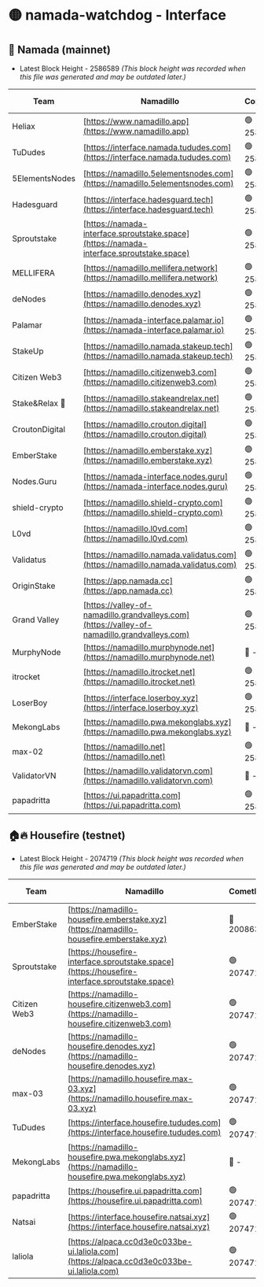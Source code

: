 # 🟡 namada-watchdog - Interface

## 🚀 Namada (mainnet)
- Latest Block Height - 2586589 *(This block height was recorded when this file was generated and may be outdated later.)*

| Team | Namadillo | CometBFT | Indexer | MASP Indexer |
|-|-|-|-|-|
| Heliax | [https://www.namadillo.app](https://www.namadillo.app) | 🟢 2586569 | 🟢 2586569 | 🟢 2586570 |
| TuDudes | [https://interface.namada.tududes.com](https://interface.namada.tududes.com) | 🟢 2586570 | 🟢 2586569 | 🟢 2586568 |
| 5ElementsNodes | [https://namadillo.5elementsnodes.com](https://namadillo.5elementsnodes.com) | 🟢 2586570 | 🟢 2586570 | 🟢 2586570 |
| Hadesguard | [https://interface.hadesguard.tech](https://interface.hadesguard.tech) | 🟢 2586570 | 🟢 2586570 | 🟢 2586570 |
| Sproutstake | [https://namada-interface.sproutstake.space](https://namada-interface.sproutstake.space) | 🟢 2586571 | 🔴 2513702 | 🔴 - |
| MELLIFERA | [https://namadillo.mellifera.network](https://namadillo.mellifera.network) | 🟢 2586574 | 🟢 2586574 | 🟢 2586574 |
| deNodes | [https://namadillo.denodes.xyz](https://namadillo.denodes.xyz) | 🟢 2586574 | 🟢 2586574 | 🟢 2586574 |
| Palamar | [https://namada-interface.palamar.io](https://namada-interface.palamar.io) | 🟢 2586575 | 🟢 2586575 | 🟢 2586575 |
| StakeUp | [https://namadillo.namada.stakeup.tech](https://namadillo.namada.stakeup.tech) | 🟢 2586576 | 🟢 2586575 | 🟢 2586576 |
| Citizen Web3 | [https://namadillo.citizenweb3.com](https://namadillo.citizenweb3.com) | 🟢 2586576 | 🟢 2586576 | 🟢 2586576 |
| Stake&Relax 🦥 | [https://namadillo.stakeandrelax.net](https://namadillo.stakeandrelax.net) | 🟢 2586577 | 🟢 2586576 | 🟢 2586576 |
| CroutonDigital | [https://namadillo.crouton.digital](https://namadillo.crouton.digital) | 🟢 2586577 | 🟢 2586577 | 🟢 2586577 |
| EmberStake | [https://namadillo.emberstake.xyz](https://namadillo.emberstake.xyz) | 🟢 2586578 | 🟢 2586578 | 🟢 2586578 |
| Nodes.Guru | [https://namada-interface.nodes.guru](https://namada-interface.nodes.guru) | 🟢 2586578 | 🟢 2586578 | 🟢 2586578 |
| shield-crypto | [https://namadillo.shield-crypto.com](https://namadillo.shield-crypto.com) | 🟢 2586579 | 🟢 2586578 | 🟢 2586578 |
| L0vd | [https://namadillo.l0vd.com](https://namadillo.l0vd.com) | 🟢 2586579 | 🟢 2586579 | 🟢 2586579 |
| Validatus | [https://namadillo.namada.validatus.com](https://namadillo.namada.validatus.com) | 🟢 2586580 | 🟢 2586580 | 🟢 2586579 |
| OriginStake | [https://app.namada.cc](https://app.namada.cc) | 🟢 2586581 | 🟢 2586580 | 🟢 2586580 |
| Grand Valley | [https://valley-of-namadillo.grandvalleys.com](https://valley-of-namadillo.grandvalleys.com) | 🟢 2586581 | 🟢 2586581 | 🟢 2586581 |
| MurphyNode | [https://namadillo.murphynode.net](https://namadillo.murphynode.net) | 🔴 - | 🔴 - | 🔴 - |
| itrocket | [https://namadillo.itrocket.net](https://namadillo.itrocket.net) | 🟢 2586583 | 🟢 2586583 | 🟢 2586583 |
| LoserBoy | [https://interface.loserboy.xyz](https://interface.loserboy.xyz) | 🟢 2586584 | 🟢 2586584 | 🟢 2586583 |
| MekongLabs | [https://namadillo.pwa.mekonglabs.xyz](https://namadillo.pwa.mekonglabs.xyz) | 🔴 - | 🔴 - | 🔴 - |
| max-02 | [https://namadillo.net](https://namadillo.net) | 🟢 2586586 | 🟢 2586586 | 🟢 2586586 |
| ValidatorVN | [https://namadillo.validatorvn.com](https://namadillo.validatorvn.com) | 🔴 - | 🔴 - | 🔴 - |
| papadritta | [https://ui.papadritta.com](https://ui.papadritta.com) | 🟢 2586589 | 🟢 2586589 | 🟢 2586589 |

## 🏠🔥 Housefire (testnet)
- Latest Block Height - 2074719 *(This block height was recorded when this file was generated and may be outdated later.)*

| Team | Namadillo | CometBFT | Indexer | MASP Indexer |
|-|-|-|-|-|
| EmberStake | [https://namadillo-housefire.emberstake.xyz](https://namadillo-housefire.emberstake.xyz) | 🔴 2008636 | 🔴 - | 🔴 - |
| Sproutstake | [https://housefire-interface.sproutstake.space](https://housefire-interface.sproutstake.space) | 🟢 2074715 | 🟢 2074715 | 🟢 2074715 |
| Citizen Web3 | [https://namadillo-housefire.citizenweb3.com](https://namadillo-housefire.citizenweb3.com) | 🟢 2074715 | 🟢 2074715 | 🟢 2074715 |
| deNodes | [https://namadillo-housefire.denodes.xyz](https://namadillo-housefire.denodes.xyz) | 🟢 2074716 | 🟢 2074715 | 🟢 2074715 |
| max-03 | [https://namadillo.housefire.max-03.xyz](https://namadillo.housefire.max-03.xyz) | 🟢 2074716 | 🟢 2074716 | 🟢 2074716 |
| TuDudes | [https://interface.housefire.tududes.com](https://interface.housefire.tududes.com) | 🟢 2074716 | 🟢 2074716 | 🟢 2074716 |
| MekongLabs | [https://namadillo-housefire.pwa.mekonglabs.xyz](https://namadillo-housefire.pwa.mekonglabs.xyz) | 🔴 - | 🔴 - | 🔴 - |
| papadritta | [https://housefire.ui.papadritta.com](https://housefire.ui.papadritta.com) | 🟢 2074718 | 🟢 2074718 | 🟢 2074718 |
| Natsai | [https://interface.housefire.natsai.xyz](https://interface.housefire.natsai.xyz) | 🟢 2074719 | 🟢 2074719 | 🟢 2074718 |
| laliola | [https://alpaca.cc0d3e0c033be-ui.laliola.com](https://alpaca.cc0d3e0c033be-ui.laliola.com) | 🟢 2074719 | 🟢 2074719 | 🟢 2074719 |

